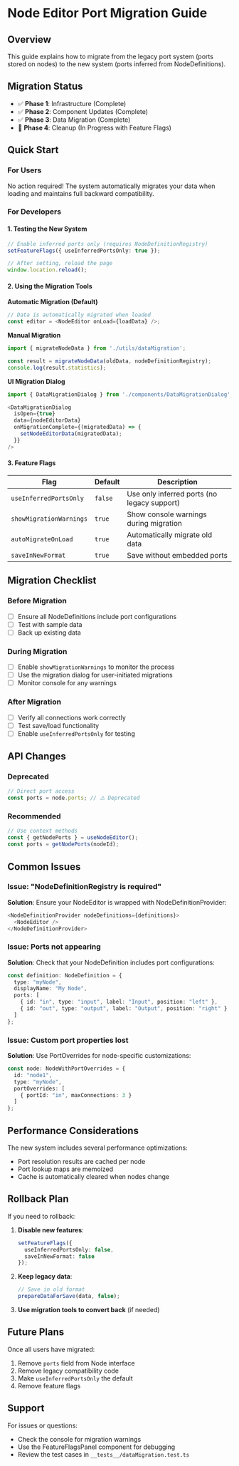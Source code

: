 # Node Editor Port Migration Guide

## Overview
This guide explains how to migrate from the legacy port system (ports stored on nodes) to the new system (ports inferred from NodeDefinitions).

## Migration Status
- ✅ **Phase 1**: Infrastructure (Complete)
- ✅ **Phase 2**: Component Updates (Complete) 
- ✅ **Phase 3**: Data Migration (Complete)
- 🚧 **Phase 4**: Cleanup (In Progress with Feature Flags)

## Quick Start

### For Users
No action required! The system automatically migrates your data when loading and maintains full backward compatibility.

### For Developers

#### 1. Testing the New System
```typescript
// Enable inferred ports only (requires NodeDefinitionRegistry)
setFeatureFlags({ useInferredPortsOnly: true });

// After setting, reload the page
window.location.reload();
```

#### 2. Using the Migration Tools

**Automatic Migration (Default)**
```typescript
// Data is automatically migrated when loaded
const editor = <NodeEditor onLoad={loadData} />;
```

**Manual Migration**
```typescript
import { migrateNodeData } from './utils/dataMigration';

const result = migrateNodeData(oldData, nodeDefinitionRegistry);
console.log(result.statistics);
```

**UI Migration Dialog**
```typescript
import { DataMigrationDialog } from './components/DataMigrationDialog';

<DataMigrationDialog
  isOpen={true}
  data={nodeEditorData}
  onMigrationComplete={(migratedData) => {
    setNodeEditorData(migratedData);
  }}
/>
```

#### 3. Feature Flags

| Flag | Default | Description |
|------|---------|-------------|
| `useInferredPortsOnly` | `false` | Use only inferred ports (no legacy support) |
| `showMigrationWarnings` | `true` | Show console warnings during migration |
| `autoMigrateOnLoad` | `true` | Automatically migrate old data |
| `saveInNewFormat` | `true` | Save without embedded ports |

## Migration Checklist

### Before Migration
- [ ] Ensure all NodeDefinitions include port configurations
- [ ] Test with sample data
- [ ] Back up existing data

### During Migration
- [ ] Enable `showMigrationWarnings` to monitor the process
- [ ] Use the migration dialog for user-initiated migrations
- [ ] Monitor console for any warnings

### After Migration
- [ ] Verify all connections work correctly
- [ ] Test save/load functionality
- [ ] Enable `useInferredPortsOnly` for testing

## API Changes

### Deprecated
```typescript
// Direct port access
const ports = node.ports; // ⚠️ Deprecated
```

### Recommended
```typescript
// Use context methods
const { getNodePorts } = useNodeEditor();
const ports = getNodePorts(nodeId);
```

## Common Issues

### Issue: "NodeDefinitionRegistry is required"
**Solution**: Ensure your NodeEditor is wrapped with NodeDefinitionProvider:
```typescript
<NodeDefinitionProvider nodeDefinitions={definitions}>
  <NodeEditor />
</NodeDefinitionProvider>
```

### Issue: Ports not appearing
**Solution**: Check that your NodeDefinition includes port configurations:
```typescript
const definition: NodeDefinition = {
  type: "myNode",
  displayName: "My Node",
  ports: [
    { id: "in", type: "input", label: "Input", position: "left" },
    { id: "out", type: "output", label: "Output", position: "right" }
  ]
};
```

### Issue: Custom port properties lost
**Solution**: Use PortOverrides for node-specific customizations:
```typescript
const node: NodeWithPortOverrides = {
  id: "node1",
  type: "myNode",
  portOverrides: [
    { portId: "in", maxConnections: 3 }
  ]
};
```

## Performance Considerations

The new system includes several performance optimizations:
- Port resolution results are cached per node
- Port lookup maps are memoized
- Cache is automatically cleared when nodes change

## Rollback Plan

If you need to rollback:

1. **Disable new features**:
   ```typescript
   setFeatureFlags({ 
     useInferredPortsOnly: false,
     saveInNewFormat: false 
   });
   ```

2. **Keep legacy data**:
   ```typescript
   // Save in old format
   prepareDataForSave(data, false);
   ```

3. **Use migration tools to convert back** (if needed)

## Future Plans

Once all users have migrated:
1. Remove `ports` field from Node interface
2. Remove legacy compatibility code
3. Make `useInferredPortsOnly` the default
4. Remove feature flags

## Support

For issues or questions:
- Check the console for migration warnings
- Use the FeatureFlagsPanel component for debugging
- Review the test cases in `__tests__/dataMigration.test.ts`